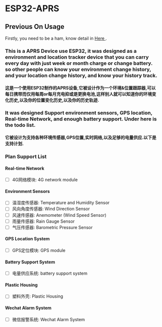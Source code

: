 # ESP32-APRS
## Previous On Usage
Firstly, you need to be a ham, know detail in <a href="htts:'/">Here </a>.
### This is a APRS Device use ESP32, it was designed as a environment and location tracker device that you can carry every day with just week or month charge or change battery. so other people can know your environment change history, and your location change history, and know your history track.

#### 这是一个使用ESP32制作的APRS设备,它被设计作为一个环境&位置跟踪器,可以每日携带而仅用每周or每月充电抑或是更换电池,这样别人就可以知道你的环境变化历史,以及你的位置变化历史,以及你的历史轨迹.
### It was designed Support environment sensors, GPS location, Real-time Network, and enough battery support. Under here is the todo list.

#### 它被设计为支持各种环境传感器,GPS位置,实时网络,以及足够的电量供应.以下是支持计划.

### Plan Support List

#### Real-time Network
- [ ] 4G网络模块: 4G network module

#### Environment Sensors
- [ ] 温湿度传感器: Temperature and Humidity Sensor
- [ ] 风向角度传感器: Wind Direction Sensor
- [ ] 风速传感器: Anemometer (Wind Speed Sensor)
- [ ] 雨量传感器: Rain Gauge Sensor
- [ ] 气压传感器: Barometric Pressure Sensor

#### GPS Location System
- [ ] GPS定位模块: GPS module
#### Battery Support System
- [ ] 电量供应系统: battery support system
#### Plastic Housing
- [ ] 塑料外壳: Plastic Housing
#### Wechat Alarm System
- [ ] 微信报警系统: Wechat Alarm System
